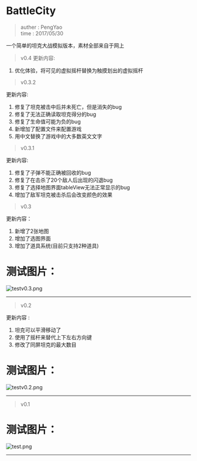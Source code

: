 # BattleCity

> auther : PengYao  
time  : 2017/05/30


一个简单的坦克大战模拟版本，素材全部来自于网上
> v0.4
更新内容:   
1. 优化体验，将可见的虚拟摇杆替换为触摸划出的虚拟摇杆


> v0.3.2    

更新内容:
1. 修复了坦克被击中后并未死亡，但是消失的bug
2. 修复了无法正确读取坦克得分的bug
3. 修复了生命值可能为负的bug
4. 新增加了配置文件来配置游戏
5. 用中文替换了游戏中的大多数英文文字


> v0.3.1    

更新内容:
1. 修复了子弹不能正确被回收的bug
2. 修复了在击杀了20个敌人后出现的闪退bug
3. 修复了选择地图界面tableView无法正常显示的bug
4. 增加了敌军坦克被击杀后会改变颜色的效果

> v0.3  

更新内容：
1. 新增了2张地图
2. 增加了选图界面
3. 增加了道具系统(目前只支持2种道具) 

# 测试图片：

![testv0.3.png](https://github.com/yasin1151/MyBattleCity/blob/master/mdImg/testv0.3.png?raw=true)


---
> v0.2  

更新内容 :  
1. 坦克可以平滑移动了   
2. 使用了摇杆来替代上下左右方向键
3. 修改了同屏坦克的最大数目

# 测试图片：

![testv0.2.png](https://github.com/yasin1151/MyBattleCity/blob/master/mdImg/testv0.2.png?raw=true)

---
> v0.1  

# 测试图片：

![test.png](https://github.com/yasin1151/MyBattleCity/blob/master/mdImg/test.png?raw=true)

---
